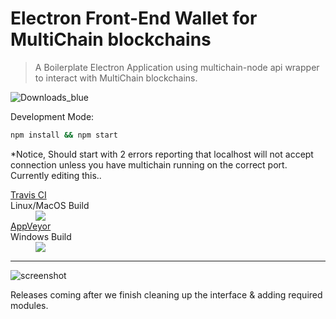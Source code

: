 # Electron Front-End Wallet for MultiChain blockchains

>  A Boilerplate Electron Application using multichain-node api wrapper to interact with MultiChain blockchains.
>   

![Downloads_blue](https://badged.co/Unibitlabs/electron-multichain-framework?badge=https://img.shields.io/badge/downloads-%s-blue.svg)

Development Mode:
~~~~bash
npm install && npm start
~~~~
*Notice, Should start with 2 errors reporting that localhost will not accept connection unless you have multichain running on the correct port. Currently editing this..

<dl><a href="https://travis-ci.org/unibitlabs/electron-multichain-framework/branches">
  <dt>Travis CI</dt></a> Linux/MacOS Build
  <dd><img src="https://travis-ci.org/unibitlabs/electron-multichain-framework.svg?branch=master"></dd>
  <a href="https://ci.appveyor.com/project/Roy/electron-multichain-framework">
    <dt>AppVeyor</dt></a> Windows Build
  <dd><img src="https://ci.appveyor.com/api/projects/status/c0ktjf99cqm19f3m?svg=true"></dd>
</dl>

***

![screenshot](https://image.ibb.co/dfZUF7/demo_mc.png "Screenshot")

Releases coming after we finish cleaning up the interface & adding required modules.

